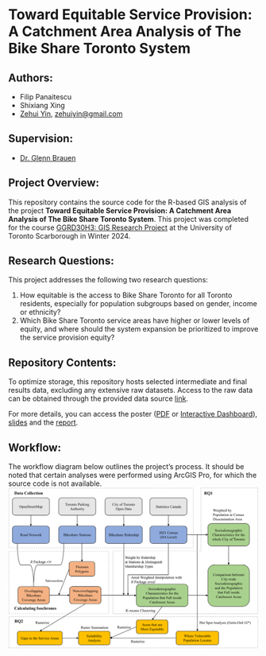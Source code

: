 # Toward Equitable Service Provision: A Catchment Area Analysis of The Bike Share Toronto System

## Authors: 
- Filip Panaitescu
- Shixiang Xing
- [Zehui Yin](https://zehuiyin.github.io/), [zehuiyin@gmail.com](mailto:zehuiyin@gmail.com)

## Supervision: 
- [Dr. Glenn Brauen](https://www.utsc.utoronto.ca/geography/glenn-brauen)

## Project Overview:
This repository contains the source code for the R-based GIS analysis of the project **Toward Equitable Service Provision: A Catchment Area Analysis of The Bike Share Toronto System**. This project was completed for the course [GGRD30H3: GIS Research Project](https://utsc.calendar.utoronto.ca/course/ggrd30h3) at the University of Toronto Scarborough in Winter 2024.

## Research Questions:
This project addresses the following two research questions:
1. How equitable is the access to Bike Share Toronto for all Toronto residents, especially for population subgroups based on gender, income or ethnicity?
2. Which Bike Share Toronto service areas have higher or lower levels of equity, and where should the system expansion be prioritized to improve the service provision equity?

## Repository Contents:
To optimize storage, this repository hosts selected intermediate and final results data, excluding any extensive raw datasets. Access to the raw data can be obtained through the provided data source [link](./Data/data_source.xlsx).

For more details, you can access the poster ([PDF](https://zehuiyin.github.io/bikeshareTO_equity_analysis/Poster/Poster.pdf) or [Interactive Dashboard](https://zehuiyin.github.io/bikeshareTO_equity_analysis/)), [slides](https://zehuiyin.github.io/bikeshareTO_equity_analysis/Presentation/Presentation.html) and the [report](https://zehuiyin.github.io/bikeshareTO_equity_analysis/Report/Report.pdf).

## Workflow:
The workflow diagram below outlines the project’s process. It should be noted that certain analyses were performed using ArcGIS Pro, for which the source code is not available.
![](./Graphs/Workflow.png)
